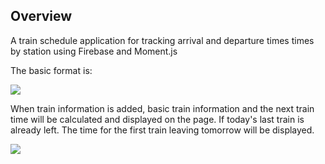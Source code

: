 ## Overview

A train schedule application for tracking arrival and departure times times by station using Firebase and Moment.js

The basic format is:

<img src="https://raw.githubusercontent.com/columbia-fsf-f2019/train-time/master/repo-assets/Screen-Shot1.png" />

When train information is added, basic train information and the next train time will be calculated and displayed on the page. If today's last train is already left. The time for the first train leaving tomorrow will be displayed.

<img src="https://raw.githubusercontent.com/columbia-fsf-f2019/train-time/master/repo-assets/Screen-Shot2.png" />
